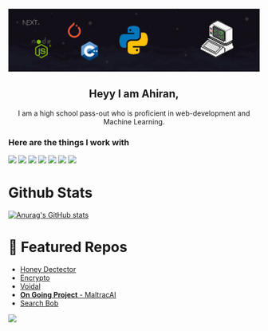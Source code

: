 <img src="https://github.com/plagzee/plagzee/blob/main/linked%20in%20banner.png"></img>

<h2 align="center">Heyy I am Ahiran,</h3>
<p align="center">I am a high school pass-out who is proficient in web-development and Machine Learning.</p>

### Here are the things I work with
<div style={{display: flex; margin-x: 4px}}>
  <img src="https://img.shields.io/badge/PyTorch-EE4C2C?style=for-the-badge&logo=pytorch&logoColor=white"></img>
  <img src="https://img.shields.io/badge/TensorFlow-FF6F00?style=for-the-badge&logo=tensorflow&logoColor=white"></img>
  <img src="https://img.shields.io/badge/Keras-FF0000?style=for-the-badge&logo=keras&logoColor=white"></img>
  <img src="https://img.shields.io/badge/Figma-F24E1E?style=for-the-badge&logo=figma&logoColor=white"></img>
  <img src="https://img.shields.io/badge/Node%20js-339933?style=for-the-badge&logo=nodedotjs&logoColor=white"></img>
  <img src="https://img.shields.io/badge/nuxt%20js-00C58E?style=for-the-badge&logo=nuxtdotjs&logoColor=white">
  <img src="https://img.shields.io/badge/Python-FFD43B?style=for-the-badge&logo=python&logoColor=blue">
</div>


# Github Stats
[![Anurag's GitHub stats](https://github-readme-stats.vercel.app/api?username=plagzee&show_icons=true&theme=dracula)](https://github.com/anuraghazra/github-readme-stats)  


# 🌟 Featured Repos
- [Honey Dectector](https://github.com/plagzee/honey-detector)
- [Encrypto](https://github.com/plagzee/encrypto)
- [Voidal](https://github.com/plagzee/Final-Voidal)
- [**On Going Project** - MaltracAI](https://github.com/plagzee/maltracai)
- [Search Bob](https://github.com/plagzee/search-bob)


![](https://komarev.com/ghpvc/?username=plagzee&color=blue)



